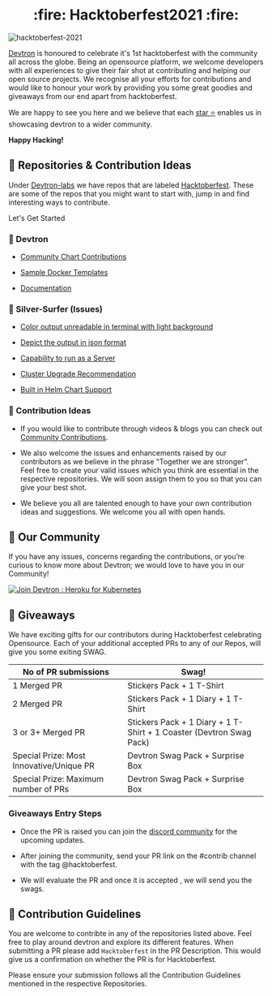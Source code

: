 <h1 align='center'>:fire: Hacktoberfest2021 :fire:</h1>

![hacktoberfest-2021](./assets/hacktoberfest2021.png)

[Devtron](https://github.com/devtron-labs/devtron) is honoured to celebrate it's 1st hacktoberfest with the community all across the globe. Being an opensource platform, we welcome developers with all experiences to give their fair shot at contributing and helping our open source projects. We recognise all your efforts for contributions and would like to honour your work by providing you some great goodies and giveaways from our end apart from hacktoberfest.

We are happy to see you here and we believe that each [star ⭐️](https://github.com/devtron-labs/devtron) enables us in showcasing devtron to a wider community.  

**Happy Hacking!**

## :wrench: Repositories & Contribution Ideas

Under [Devtron-labs](https://github.com/devtron-labs) we have repos that are labeled [Hacktoberfest](https://github.com/search?q=org%3Adevtron-labs+hacktoberfest&type=repositories). These are some of the repos that you might want to start with, jump in and find interesting ways to contribute.

Let's Get Started

### :hammer: Devtron

* [Community Chart Contributions](https://github.com/devtron-labs/devtron/tree/main/contrib-chart)

* [Sample Docker Templates](https://github.com/devtron-labs/devtron/tree/main/sample-docker-templates)

* [Documentation](https://docs.devtron.ai/)


### :hammer: Silver-Surfer (Issues)

* [Color output unreadable in terminal with light background](https://github.com/devtron-labs/silver-surfer/issues/9)

* [Depict the output in json format](https://github.com/devtron-labs/silver-surfer/issues/11)

* [Capability to run as a Server](https://github.com/devtron-labs/silver-surfer/issues/12)

* [Cluster Upgrade Recommendation](https://github.com/devtron-labs/silver-surfer/issues/13)

* [Built in Helm Chart Support](https://github.com/devtron-labs/silver-surfer/issues/14)

### :hammer: Contribution Ideas

* If you would like to contribute through videos & blogs you can check out [Community Contributions](https://github.com/devtron-labs/devtron/blob/main/COMMUNITY_CONTRIBUTIONS.md).

* We also welcome the issues and enhancements raised by our contributors as we believe in the phrase "Together we are stronger”. Feel free to create your valid issues which you think are essential in the respective repositories. We will soon assign them to you so that you can give your best shot.

* We believe you all are talented enough to have your own contribution ideas and suggestions. We welcome you all with open hands.

## :busts_in_silhouette: Our Community
If you have any issues, concerns regarding the contributions, or you’re curious to know more about Devtron; we would love to have you in our Community!<br>

[![Join Devtron : Heroku for Kubernetes](https://discordapp.com/api/guilds/769482988882493450/widget.png?style=banner2)](https://discord.gg/9MrMwGDR)

## :gift: Giveaways

We have exciting gifts for our contributors during Hacktoberfest celebrating Opensource. Each of your additional accepted PRs to any of our Repos, will give you some exiting SWAG. 

| No of PR submissions  | Swag! |
| ------------- | ------------- |
| 1 Merged PR  | Stickers Pack + 1 T-Shirt |
| 2 Merged PR  | Stickers Pack + 1 Diary + 1 T-Shirt  |
| 3 or 3+ Merged PR  | Stickers Pack + 1 Diary + 1 T-Shirt + 1 Coaster (Devtron Swag Pack)  |
| Special Prize: Most Innovative/Unique PR  | Devtron Swag Pack + Surprise Box  |
| Special Prize: Maximum number of PRs  | Devtron Swag Pack + Surprise Box  |

### Giveaways Entry Steps

* Once the PR is raised you can join the [discord community](https://discord.gg/9MrMwGDR) for the upcoming updates.

* After joining the community, send your PR link on the #contrib channel with the tag @hacktoberfest.

* We will evaluate the PR and once it is accepted , we will send you the swags.

## :book: Contribution Guidelines

You are welcome to contribte in any of the repositories listed above. Feel free to play around devtron and explore its different features. When submitting a PR please add `Hacktoberfest` in the PR Description. This would give us a confirmation on whether the PR is for Hacktoberfest. 

Please ensure your submission follows all the Contribution Guidelines mentioned in the respective Repositories.
